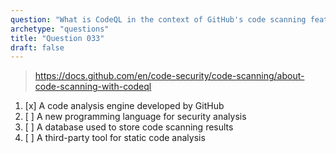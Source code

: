 ```yaml
---
question: "What is CodeQL in the context of GitHub's code scanning feature?"
archetype: "questions"
title: "Question 033"
draft: false
---
```


> https://docs.github.com/en/code-security/code-scanning/about-code-scanning-with-codeql
1. [x] A code analysis engine developed by GitHub
1. [ ] A new programming language for security analysis
1. [ ] A database used to store code scanning results
1. [ ] A third-party tool for static code analysis
